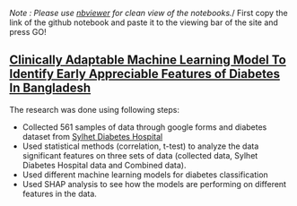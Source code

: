 *Note : Please use [nbviewer](https://nbviewer.org/) for clean view of the notebooks.*/
First copy the link of the github notebook and paste it to the viewing bar of the site and press GO!

## [Clinically Adaptable Machine Learning Model To Identify Early Appreciable Features of Diabetes In Bangladesh](https://www.sciencedirect.com/science/article/pii/S2667102623000049)
The research was done using following steps: 
* Collected 561 samples of data through google forms and diabetes dataset from [Sylhet Diabetes Hospital](https://www.kaggle.com/datasets/ishandutta/early-stage-diabetes-risk-prediction-dataset)
* Used statistical methods (correlation, t-test) to analyze the data significant features on three sets of data (collected data, Sylhet Diabetes Hospital data and Combined data).
* Used different machine learning models for diabetes classification
* Used SHAP analysis to see how the models are performing on different features in the data.
